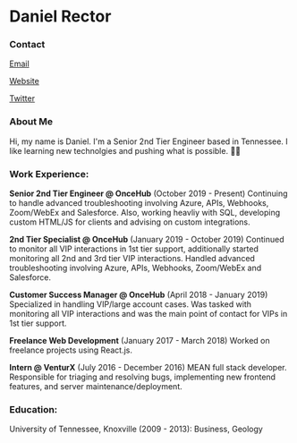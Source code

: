 # Daniel Rector

### Contact

[Email](mailto:rector.danielk@gmail.com?subject=Hello&body=Hi)

[Website](https://danielkrector.com)

[Twitter](https://twitter.com/danielkrector)

### About Me

Hi, my name is Daniel. I'm a Senior 2nd Tier Engineer based in Tennessee. I like learning new technolgies and pushing what is possible. 👍🏻

### Work Experience:

**Senior 2nd Tier Engineer @ OnceHub** (October 2019 - Present)
Continuing to handle advanced troubleshooting involving Azure, APIs, Webhooks, Zoom/WebEx and Salesforce. Also, working heavliy with SQL, developing custom HTML/JS for clients and advising on custom integrations. 

**2nd Tier Specialist @ OnceHub** (January 2019 - October 2019)
Continued to monitor all VIP interactions in 1st tier support, additionally started monitoring all 2nd and 3rd tier VIP interactions. Handled advanced troubleshooting involving Azure, APIs, Webhooks, Zoom/WebEx and Salesforce.

**Customer Success Manager @ OnceHub** (April 2018 - January 2019)
Specialized in handling VIP/large account cases. Was tasked with monitoring all VIP interactions and was the main point of contact for VIPs in 1st tier support. 

**Freelance Web Development** (January 2017 - March 2018)
Worked on freelance projects using React.js. 

**Intern @ VenturX** (July 2016 - December 2016)
MEAN full stack developer. Responsible for triaging and resolving bugs, implementing new frontend features, and server maintenance/deployment.

### Education:

University of Tennessee, Knoxville (2009 - 2013):
	Business, Geology
